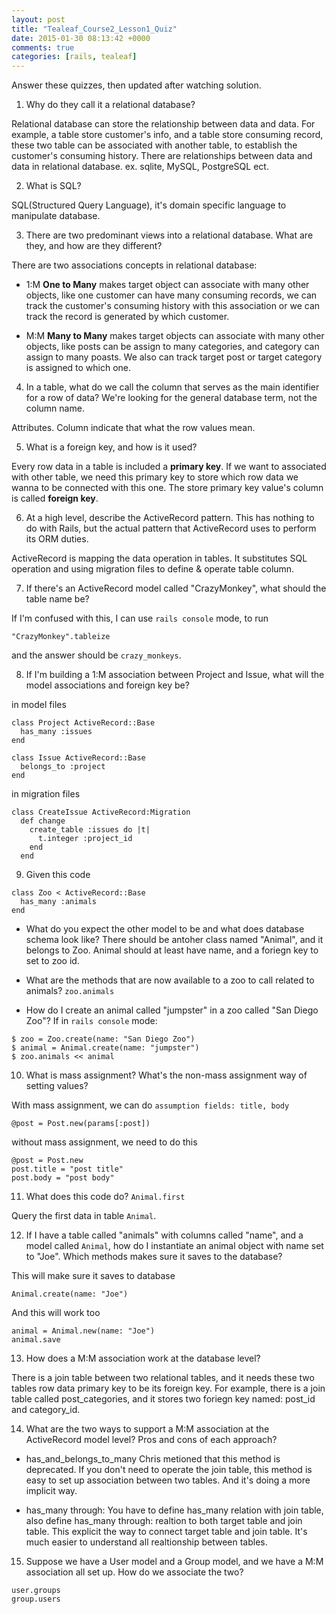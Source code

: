 ```yaml
---
layout: post
title: "Tealeaf_Course2_Lesson1_Quiz"
date: 2015-01-30 08:13:42 +0000
comments: true
categories: [rails, tealeaf]
---
```


Answer these quizzes, then updated after watching solution.

<!--more-->

1. Why do they call it a relational database?

Relational database can store the relationship between data and data. For example, a table store customer's info, and a table store consuming record, these two table can be associated with another table, to establish the customer's consuming history. There are relationships between data and data in relational database. ex. sqlite, MySQL, PostgreSQL ect.

2. What is SQL?

SQL(Structured Query Language), it's domain specific language to manipulate database.

3. There are two predominant views into a relational database. What are they, and how are they different?

There are two associations concepts in relational database:

  - 1:M
  **One to Many** makes target object can associate with many other objects, like one customer can have many consuming records, we can track the customer's consuming history with this association or we can track the record is generated by which customer.

  - M:M
  **Many to Many** makes target objects can associate with many other objects, like posts can be assign to many categories, and category can assign to many poasts. We also can track target post or target category is assigned to which one.

4. In a table, what do we call the column that serves as the main identifier for a row of data? We're looking for the general database term, not the column name.

Attributes. Column indicate that what the row values mean.

5. What is a foreign key, and how is it used?

Every row data in a table is included a **primary key**. If we want to associated with other table, we need this primary key to store which row data we wanna to be connected with this one. The store primary key value's column is called **foreign key**.

6. At a high level, describe the ActiveRecord pattern. This has nothing to do with Rails, but the actual pattern that ActiveRecord uses to perform its ORM duties.

ActiveRecord is mapping the data operation in tables. It substitutes SQL operation and using migration files to define & operate table column.

7. If there's an ActiveRecord model called "CrazyMonkey", what should the table name be?

If I'm confused with this, I can use `rails console` mode, to run

```
"CrazyMonkey".tableize
```
and the answer should be `crazy_monkeys`.


8. If I'm building a 1:M association between Project and Issue, what will the model associations and foreign key be?

in model files
```
class Project ActiveRecord::Base
  has_many :issues
end

class Issue ActiveRecord::Base
  belongs_to :project
end
```

in migration files
```rails
class CreateIssue ActiveRecord:Migration
  def change
    create_table :issues do |t|
      t.integer :project_id
    end
  end
```

9. Given this code

```
class Zoo < ActiveRecord::Base
  has_many :animals
end
```

  - What do you expect the other model to be and what does database schema look like?
  There should be antoher class named "Animal", and it belongs to Zoo. Animal should at least have name, and a foriegn key to set to zoo id.

  - What are the methods that are now available to a zoo to call related to animals?
  ```zoo.animals```
  
  - How do I create an animal called "jumpster" in a zoo called "San Diego Zoo"?
  If in `rails console` mode:
  
  ```
  $ zoo = Zoo.create(name: "San Diego Zoo")
  $ animal = Animal.create(name: "jumpster")
  $ zoo.animals << animal  
  ```

10. What is mass assignment? What's the non-mass assignment way of setting values?

With mass assignment, we can do
`assumption fields: title, body`
```
@post = Post.new(params[:post])
```

without mass assignment, we need to do this
```
@post = Post.new
post.title = "post title"
post.body = "post body"
```

11. What does this code do? `Animal.first`

Query the first data in table `Animal`.

12. If I have a table called "animals" with columns called "name", and a model called `Animal`, how do I instantiate an animal object with name set to "Joe". Which methods makes sure it saves to the database?

This will make sure it saves to database
```
Animal.create(name: "Joe")
```

And this will work too
```
animal = Animal.new(name: "Joe")
animal.save
```

13. How does a M:M association work at the database level?

There is a join table between two relational tables, and it needs these two tables row data primary key to be its foreign key. For example, there is a join table called post_categories, and it stores two foriegn key named: post_id and category_id.

14. What are the two ways to support a M:M association at the ActiveRecord model level? Pros and cons of each approach?

  - has_and_belongs_to_many
  Chris metioned that this method is deprecated. If you don't need to operate the join table, this method is easy to set up association between two tables. And it's doing a more implicit way.

  - has_many through:
  You have to define has_many relation with join table, also define has_many through: realtion to both target table and join table. This explicit the way to connect target table and join table. It's much easier to understand all realtionship between tables.

15. Suppose we have a User model and a Group model, and we have a M:M association all set up. How do we associate the two?

```
user.groups
group.users
```